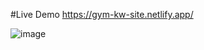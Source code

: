#Live Demo https://gym-kw-site.netlify.app/

![image](https://github.com/KanchanaSW/exercise-site/assets/63831506/ec38e782-fb59-40ea-b858-708c34b2fa5e)
